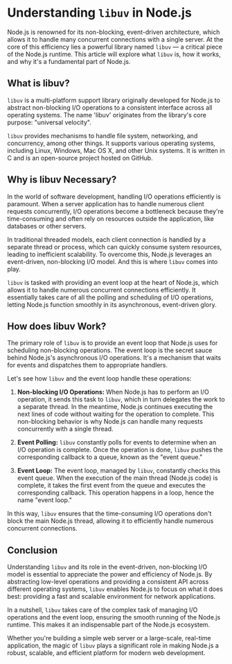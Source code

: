 # Understanding `libuv` in Node.js

Node.js is renowned for its non-blocking, event-driven architecture, which allows it to handle many concurrent connections with a single server. At the core of this efficiency lies a powerful library named `libuv` — a critical piece of the Node.js runtime. This article will explore what `libuv` is, how it works, and why it's a fundamental part of Node.js.

## What is libuv?

`libuv` is a multi-platform support library originally developed for Node.js to abstract non-blocking I/O operations to a consistent interface across all operating systems. The name 'libuv' originates from the library's core purpose: "universal velocity".

`libuv` provides mechanisms to handle file system, networking, and concurrency, among other things. It supports various operating systems, including Linux, Windows, Mac OS X, and other Unix systems. It is written in C and is an open-source project hosted on GitHub.

## Why is libuv Necessary?

In the world of software development, handling I/O operations efficiently is paramount. When a server application has to handle numerous client requests concurrently, I/O operations become a bottleneck because they're time-consuming and often rely on resources outside the application, like databases or other servers.

In traditional threaded models, each client connection is handled by a separate thread or process, which can quickly consume system resources, leading to inefficient scalability. To overcome this, Node.js leverages an event-driven, non-blocking I/O model. And this is where `libuv` comes into play.

`libuv` is tasked with providing an event loop at the heart of Node.js, which allows it to handle numerous concurrent connections efficiently. It essentially takes care of all the polling and scheduling of I/O operations, letting Node.js function smoothly in its asynchronous, event-driven glory.

## How does libuv Work?

The primary role of `libuv` is to provide an event loop that Node.js uses for scheduling non-blocking operations. The event loop is the secret sauce behind Node.js's asynchronous I/O operations. It's a mechanism that waits for events and dispatches them to appropriate handlers.

Let's see how `libuv` and the event loop handle these operations:

1. **Non-blocking I/O Operations:** When Node.js has to perform an I/O operation, it sends this task to `libuv`, which in turn delegates the work to a separate thread. In the meantime, Node.js continues executing the next lines of code without waiting for the operation to complete. This non-blocking behavior is why Node.js can handle many requests concurrently with a single thread.

2. **Event Polling:** `libuv` constantly polls for events to determine when an I/O operation is complete. Once the operation is done, `libuv` pushes the corresponding callback to a queue, known as the "event queue."

3. **Event Loop:** The event loop, managed by `libuv`, constantly checks this event queue. When the execution of the main thread (Node.js code) is complete, it takes the first event from the queue and executes the corresponding callback. This operation happens in a loop, hence the name "event loop."

In this way, `libuv` ensures that the time-consuming I/O operations don't block the main Node.js thread, allowing it to efficiently handle numerous concurrent connections.

## Conclusion

Understanding `libuv` and its role in the event-driven, non-blocking I/O model is essential to appreciate the power and efficiency of Node.js. By abstracting low-level operations and providing a consistent API across different operating systems, `libuv` enables Node.js to focus on what it does best: providing a fast and scalable environment for network applications.

In a nutshell, `libuv` takes care of the complex task of managing I/O operations and the event loop, ensuring the smooth running of the Node.js runtime. This makes it an indispensable part of the Node.js ecosystem.

Whether you're building a simple web server or a large-scale, real-time application, the magic of `libuv` plays a significant role in making Node.js a robust, scalable, and efficient platform for modern web development.
